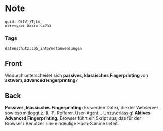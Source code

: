 # Note
```
guid: Qt1V)}TjLo
notetype: Basic-9c783
```

### Tags
```
datenschutz::05_internetanwendungen
```

## Front
Wodurch unterscheidet sich <b>passives, klassisches
Fingerprinting</b> von <b>aktivem, advanced Fingerprinting</b>?

## Back
<b>Passives, klassisches Fingerprinting:</b> Es werden Daten, die
der Webserver sowieso mitloggt z. B. IP, Refferer, User-Agent...
Unzuverlässig! <b>Aktives Advanced Fingerprinting:</b> Browser
führt ein Skript aus, das für den Browser / Benutzer eine
eindeutige Hash-Summe liefert.

